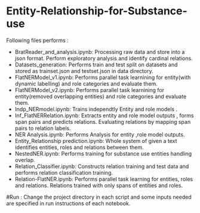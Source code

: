 # Entity-Relationship-for-Substance-use
Following files performs :
*  BratReader_and_analysis.ipynb: Processing raw data and store into a json format. Perform exploratory analysis and identify cardinal relations.
*  Datasets_generation: Performs train and test split on datasets and stored as trainset.json and testset.json in data directory.
*  FlatNERModel_v1.ipynb: Performs parallel task learnining for entity(with dynamic labelling) and role categories and evaluate them.
*  FlatNERModel_v2.ipynb: Performs parallel task learnining for entity(removed overlapping entities) and role categories and evaluate them.
*  Indp_NERmodel.ipynb: Trains independtly Entity and role models .
*  Inf_FlatNERRelation.ipynb: Extracts entity and role model outputs , forms span pairs and predicts relations. Evaluating relations by mapping span pairs to relation labels.
*  NER Analysis.ipynb: Performs Analysis for entity ,role model outputs.
*  Entity_Relationship prediction.ipynb: Whole system of given a text identifies entities, roles and relations between them.
*  NestedNER.ipynb: Performs training for substance use entities handling overlap.
*  Relation_Classifier.ipynb: Constructs relation training and test data and performs relation classification training.
*  Relation-FlatNER.ipynb: Performs parallel task learning for entities, roles and relations. Relations trained with only spans of entities and roles.

#Run : Change the project directory in each script and some inputs needed are specified in run instructions of each notebook.
